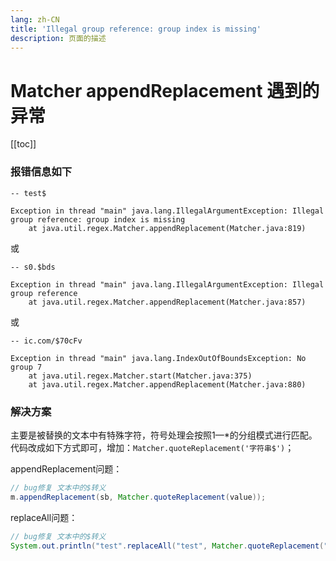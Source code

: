 ```yaml
---
lang: zh-CN  
title: 'Illegal group reference: group index is missing'  
description: 页面的描述  
---
```


# Matcher appendReplacement 遇到的异常

[[toc]]


### 报错信息如下

```text
-- test$

Exception in thread "main" java.lang.IllegalArgumentException: Illegal group reference: group index is missing
	at java.util.regex.Matcher.appendReplacement(Matcher.java:819)
```
或
```text
-- s0.$bds

Exception in thread "main" java.lang.IllegalArgumentException: Illegal group reference
	at java.util.regex.Matcher.appendReplacement(Matcher.java:857)
```
或
```text
-- ic.com/$70cFv

Exception in thread "main" java.lang.IndexOutOfBoundsException: No group 7
	at java.util.regex.Matcher.start(Matcher.java:375)
	at java.util.regex.Matcher.appendReplacement(Matcher.java:880)
```

### 解决方案

主要是被替换的文本中有特殊字符$，$符号处理会按照$1—$*的分组模式进行匹配。 代码改成如下方式即可，增加：`Matcher.quoteReplacement('字符串$')`；  

appendReplacement问题：
```java
// bug修复 文本中的$转义
m.appendReplacement(sb, Matcher.quoteReplacement(value));
```

replaceAll问题：
```java
// bug修复 文本中的$转义
System.out.println("test".replaceAll("test", Matcher.quoteReplacement("$1")));
```

<Comment></Comment>
